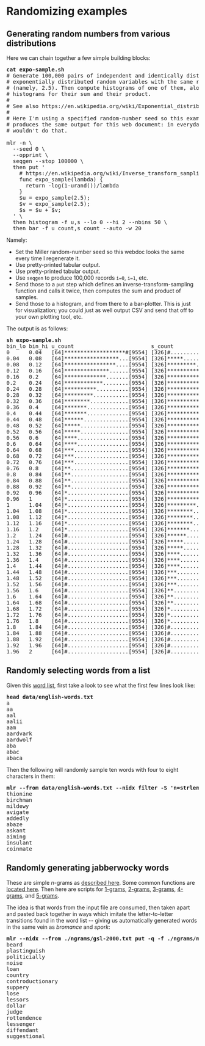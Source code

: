 <!---  PLEASE DO NOT EDIT DIRECTLY. EDIT THE .md.in FILE PLEASE. --->
# Randomizing examples

## Generating random numbers from various distributions

Here we can chain together a few simple building blocks:

<pre>
<b>cat expo-sample.sh</b>
# Generate 100,000 pairs of independent and identically distributed
# exponentially distributed random variables with the same rate parameter
# (namely, 2.5). Then compute histograms of one of them, along with
# histograms for their sum and their product.
#
# See also https://en.wikipedia.org/wiki/Exponential_distribution
#
# Here I'm using a specified random-number seed so this example always
# produces the same output for this web document: in everyday practice we
# wouldn't do that.

mlr -n \
  --seed 0 \
  --opprint \
  seqgen --stop 100000 \
  then put '
    # https://en.wikipedia.org/wiki/Inverse_transform_sampling
    func expo_sample(lambda) {
      return -log(1-urand())/lambda
    }
    $u = expo_sample(2.5);
    $v = expo_sample(2.5);
    $s = $u + $v;
  ' \
  then histogram -f u,s --lo 0 --hi 2 --nbins 50 \
  then bar -f u_count,s_count --auto -w 20
</pre>

Namely:

* Set the Miller random-number seed so this webdoc looks the same every time I regenerate it.
* Use pretty-printed tabular output.
* Use pretty-printed tabular output.
* Use ``seqgen`` to produce 100,000 records ``i=0``, ``i=1``, etc.
* Send those to a ``put`` step which defines an inverse-transform-sampling function and calls it twice, then computes the sum and product of samples.
* Send those to a histogram, and from there to a bar-plotter. This is just for visualization; you could just as well output CSV and send that off to your own plotting tool, etc.

The output is as follows:

<pre>
<b>sh expo-sample.sh</b>
bin_lo bin_hi u_count                        s_count
0      0.04   [64]*******************#[9554] [326]#...................[3703]
0.04   0.08   [64]*****************...[9554] [326]*****...............[3703]
0.08   0.12   [64]****************....[9554] [326]*********...........[3703]
0.12   0.16   [64]**************......[9554] [326]************........[3703]
0.16   0.2    [64]*************.......[9554] [326]**************......[3703]
0.2    0.24   [64]************........[9554] [326]*****************...[3703]
0.24   0.28   [64]**********..........[9554] [326]******************..[3703]
0.28   0.32   [64]*********...........[9554] [326]******************..[3703]
0.32   0.36   [64]********............[9554] [326]*******************.[3703]
0.36   0.4    [64]*******.............[9554] [326]*******************#[3703]
0.4    0.44   [64]*******.............[9554] [326]*******************.[3703]
0.44   0.48   [64]******..............[9554] [326]*******************.[3703]
0.48   0.52   [64]*****...............[9554] [326]******************..[3703]
0.52   0.56   [64]*****...............[9554] [326]******************..[3703]
0.56   0.6    [64]****................[9554] [326]*****************...[3703]
0.6    0.64   [64]****................[9554] [326]******************..[3703]
0.64   0.68   [64]***.................[9554] [326]****************....[3703]
0.68   0.72   [64]***.................[9554] [326]****************....[3703]
0.72   0.76   [64]***.................[9554] [326]***************.....[3703]
0.76   0.8    [64]**..................[9554] [326]**************......[3703]
0.8    0.84   [64]**..................[9554] [326]*************.......[3703]
0.84   0.88   [64]**..................[9554] [326]************........[3703]
0.88   0.92   [64]**..................[9554] [326]************........[3703]
0.92   0.96   [64]*...................[9554] [326]***********.........[3703]
0.96   1      [64]*...................[9554] [326]**********..........[3703]
1      1.04   [64]*...................[9554] [326]*********...........[3703]
1.04   1.08   [64]*...................[9554] [326]********............[3703]
1.08   1.12   [64]*...................[9554] [326]********............[3703]
1.12   1.16   [64]*...................[9554] [326]********............[3703]
1.16   1.2    [64]*...................[9554] [326]*******.............[3703]
1.2    1.24   [64]#...................[9554] [326]******..............[3703]
1.24   1.28   [64]#...................[9554] [326]*****...............[3703]
1.28   1.32   [64]#...................[9554] [326]*****...............[3703]
1.32   1.36   [64]#...................[9554] [326]****................[3703]
1.36   1.4    [64]#...................[9554] [326]****................[3703]
1.4    1.44   [64]#...................[9554] [326]****................[3703]
1.44   1.48   [64]#...................[9554] [326]***.................[3703]
1.48   1.52   [64]#...................[9554] [326]***.................[3703]
1.52   1.56   [64]#...................[9554] [326]***.................[3703]
1.56   1.6    [64]#...................[9554] [326]**..................[3703]
1.6    1.64   [64]#...................[9554] [326]**..................[3703]
1.64   1.68   [64]#...................[9554] [326]**..................[3703]
1.68   1.72   [64]#...................[9554] [326]*...................[3703]
1.72   1.76   [64]#...................[9554] [326]*...................[3703]
1.76   1.8    [64]#...................[9554] [326]*...................[3703]
1.8    1.84   [64]#...................[9554] [326]#...................[3703]
1.84   1.88   [64]#...................[9554] [326]#...................[3703]
1.88   1.92   [64]#...................[9554] [326]#...................[3703]
1.92   1.96   [64]#...................[9554] [326]#...................[3703]
1.96   2      [64]#...................[9554] [326]#...................[3703]
</pre>

## Randomly selecting words from a list

Given this [word list](./data/english-words.txt), first take a look to see what the first few lines look like:

<pre>
<b>head data/english-words.txt</b>
a
aa
aal
aalii
aam
aardvark
aardwolf
aba
abac
abaca
</pre>

Then the following will randomly sample ten words with four to eight characters in them:

<pre>
<b>mlr --from data/english-words.txt --nidx filter -S 'n=strlen($1);4<=n&&n<=8' then sample -k 10</b>
thionine
birchman
mildewy
avigate
addedly
abaze
askant
aiming
insulant
coinmate
</pre>

## Randomly generating jabberwocky words

These are simple *n*-grams as [described here](http://johnkerl.org/randspell/randspell-slides-ts.pdf). Some common functions are [located here](https://github.com/johnkerl/miller/blob/master/docs/ngrams/ngfuncs.mlr.txt). Then here are scripts for [1-grams](https://github.com/johnkerl/miller/blob/master/docs/ngrams/ng1.mlr.txt), [2-grams](https://github.com/johnkerl/miller/blob/master/docs/ngrams/ng2.mlr.txt), [3-grams](https://github.com/johnkerl/miller/blob/master/docs/ngrams/ng3.mlr.txt), [4-grams](https://github.com/johnkerl/miller/blob/master/docs/ngrams/ng4.mlr.txt), and [5-grams](https://github.com/johnkerl/miller/blob/master/docs/ngrams/ng5.mlr.txt).

The idea is that words from the input file are consumed, then taken apart and pasted back together in ways which imitate the letter-to-letter transitions found in the word list -- giving us automatically generated words in the same vein as *bromance* and *spork*:

<pre>
<b>mlr --nidx --from ./ngrams/gsl-2000.txt put -q -f ./ngrams/ngfuncs.mlr -f ./ngrams/ng5.mlr</b>
beard
plastinguish
politicially
noise
loan
country
controductionary
suppery
lose
lessors
dollar
judge
rottendence
lessenger
diffendant
suggestional
</pre>

